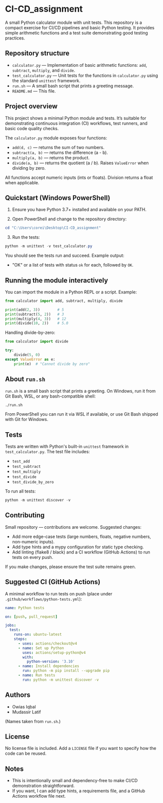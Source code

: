 # CI-CD_assignment

A small Python calculator module with unit tests. This repository is a compact exercise for CI/CD pipelines and basic Python testing. It provides simple arithmetic functions and a test suite demonstrating good testing practices.

## Repository structure

- `calculator.py` — Implementation of basic arithmetic functions: `add`, `subtract`, `multiply`, and `divide`.
- `test_calculator.py` — Unit tests for the functions in `calculator.py` using the standard `unittest` framework.
- `run.sh` — A small bash script that prints a greeting message.
- `README.md` — This file.

## Project overview

This project shows a minimal Python module and tests. It’s suitable for demonstrating continuous integration (CI) workflows, test runners, and basic code quality checks.

The `calculator.py` module exposes four functions:

- `add(d, c)` — returns the sum of two numbers.
- `subtract(a, b)` — returns the difference (a - b).
- `multiply(a, b)` — returns the product.
- `divide(a, b)` — returns the quotient (a / b). Raises `ValueError` when dividing by zero.

All functions accept numeric inputs (ints or floats). Division returns a float when applicable.

## Quickstart (Windows PowerShell)

1. Ensure you have Python 3.7+ installed and available on your PATH.

2. Open PowerShell and change to the repository directory:

```powershell
cd "C:\Users\corei\Desktop\CI-CD_assignment"
```

3. Run the tests:

```powershell
python -m unittest -v test_calculator.py
```

You should see the tests run and succeed. Example output:

- "OK" or a list of tests with status `ok` for each, followed by `OK`.

## Running the module interactively

You can import the module in a Python REPL or a script. Example:

```python
from calculator import add, subtract, multiply, divide

print(add(2, 3))        # 5
print(subtract(5, 2))   # 3
print(multiply(4, 3))   # 12
print(divide(10, 2))    # 5.0
```

Handling divide-by-zero:

```python
from calculator import divide

try:
    divide(5, 0)
except ValueError as e:
    print(e)  # "Cannot divide by zero"
```

## About `run.sh`

`run.sh` is a small bash script that prints a greeting. On Windows, run it from Git Bash, WSL, or any bash-compatible shell:

```bash
./run.sh
```

From PowerShell you can run it via WSL if available, or use Git Bash shipped with Git for Windows.

## Tests

Tests are written with Python's built-in `unittest` framework in `test_calculator.py`. The test file includes:

- `test_add`
- `test_subtract`
- `test_multiply`
- `test_divide`
- `test_divide_by_zero`

To run all tests:

```powershell
python -m unittest discover -v
```

## Contributing

Small repository — contributions are welcome. Suggested changes:

- Add more edge-case tests (large numbers, floats, negative numbers, non-numeric inputs).
- Add type hints and a mypy configuration for static type checking.
- Add linting (flake8 / black) and a CI workflow (GitHub Actions) to run tests on every push.

If you make changes, please ensure the test suite remains green.

## Suggested CI (GitHub Actions)

A minimal workflow to run tests on push (place under `.github/workflows/python-tests.yml`):

```yaml
name: Python tests

on: [push, pull_request]

jobs:
  test:
    runs-on: ubuntu-latest
    steps:
      - uses: actions/checkout@v4
      - name: Set up Python
        uses: actions/setup-python@v4
        with:
          python-version: '3.10'
      - name: Install dependencies
        run: python -m pip install --upgrade pip
      - name: Run tests
        run: python -m unittest discover -v
```

## Authors

- Owias Iqbal
- Mudassir Latif

(Names taken from `run.sh`.)

## License

No license file is included. Add a `LICENSE` file if you want to specify how the code can be reused.

## Notes

- This is intentionally small and dependency-free to make CI/CD demonstration straightforward.
- If you want, I can add type hints, a requirements file, and a GitHub Actions workflow file next.
